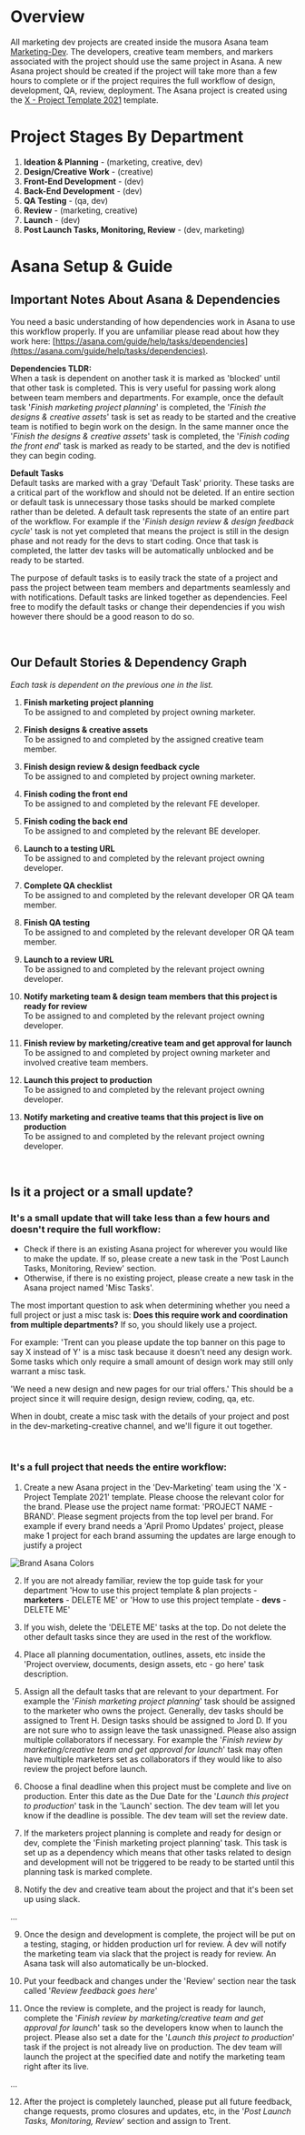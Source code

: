 # Overview

All marketing dev projects are created inside 
the musora Asana team [Marketing-Dev](https://app.Asana.com/0/1199995198037877/overview).
The developers, creative team members, and markers associated with the project 
should use the same project in Asana. A new Asana project should be created if the project
will take more than a few hours to complete or if the project requires the full workflow 
of design, development, QA, review, deployment. The Asana project is created using the 
[X - Project Template 2021](https://app.asana.com/0/1199995198037881/list) template.

# Project Stages By Department

1. **Ideation & Planning** - (marketing, creative, dev)
1. **Design/Creative Work** - (creative)
1. **Front-End Development** - (dev)
1. **Back-End Development** - (dev)
1. **QA Testing** - (qa, dev)
1. **Review** - (marketing, creative)
1. **Launch** - (dev)
1. **Post Launch Tasks, Monitoring, Review** - (dev, marketing)

# Asana Setup & Guide

## Important Notes About Asana & Dependencies
You need a basic understanding of how dependencies work in Asana to use 
this workflow properly. If you are unfamiliar please read about how they work here: 
[https://asana.com/guide/help/tasks/dependencies](https://asana.com/guide/help/tasks/dependencies).  
  
**Dependencies TLDR:**   
When a task is dependent on another task it is marked as 'blocked' 
until that other task is completed. This is very useful for passing work along between team members
and departments. For example, once the default task '_Finish marketing project planning_' is completed,
the '_Finish the designs & creative assets_' task is set as ready to be started and the creative team is 
notified to begin work on the design. In the same manner once the '_Finish the designs & creative assets_' task
is completed, the '_Finish coding the front end_' task is marked as ready to be started, and the dev
is notified they can begin coding.

**Default Tasks**  
Default tasks are marked with a gray 'Default Task' priority. These tasks are a critical part of the workflow and should
not be deleted. If an entire section or default task is unnecessary those tasks should be marked complete rather than
be deleted. A default task represents the state of an entire
part of the workflow. For example if the '_Finish design review & design feedback cycle_' task is not yet completed 
that means the project is still in the design phase and not ready for the devs to start coding. 
Once that task is completed, the latter dev tasks will be automatically unblocked and be ready to be started.  
  
The purpose of default tasks is to easily track the state of a project and pass the project between team members 
and departments seamlessly and with notifications. Default tasks are linked together as dependencies. Feel free to 
modify the default tasks or change their dependencies if you wish however there should be a good reason to do so.

<br>

## Our Default Stories & Dependency Graph

_Each task is dependent on the previous one in the list._    

1. **Finish marketing project planning**  
To be assigned to and completed by project owning marketer.
     
1. **Finish designs & creative assets**  
To be assigned to and completed by the assigned creative team member.

1. **Finish design review & design feedback cycle**  
To be assigned to and completed by project owning marketer.

1. **Finish coding the front end**  
To be assigned to and completed by the relevant FE developer.

1. **Finish coding the back end**  
To be assigned to and completed by the relevant BE developer.
   
1. **Launch to a testing URL**  
To be assigned to and completed by the relevant project owning developer.
   
1. **Complete QA checklist**  
To be assigned to and completed by the relevant developer OR QA team member.
   
1. **Finish QA testing**  
To be assigned to and completed by the relevant developer OR QA team member.
   
1. **Launch to a review URL**  
To be assigned to and completed by the relevant project owning developer.
   
1. **Notify marketing team & design team members that this project is ready for review**  
To be assigned to and completed by the relevant project owning developer.
   
1. **Finish review by marketing/creative team and get approval for launch**  
To be assigned to and completed by project owning marketer and involved creative team members.

1. **Launch this project to production**  
To be assigned to and completed by the relevant project owning developer.
   
1. **Notify marketing and creative teams that this project is live on production**  
To be assigned to and completed by the relevant project owning developer.

<br>

## Is it a project or a small update?  

### It's a small update that will take less than a few hours and doesn't require the full workflow:
- Check if there is an existing Asana project for wherever you would like to make the update.
  If so, please create a new task in the 'Post Launch Tasks, Monitoring, Review' section.
- Otherwise, if there is no existing project, please create a new task in the Asana project named 
'Misc Tasks'.
  
The most important question to ask when determining whether you need a full project or just a misc task is: 
**Does this require work and coordination from multiple departments?** If so, you should likely use a project.  

For example: 'Trent can you please update the top banner on this page to say X instead of Y' is a misc task because
it doesn't need any design work. Some tasks which only require a small amount of design work may still only warrant
a misc task.

'We need a new design and new pages for our trial offers.' This should be a project since it will require design,
design review, coding, qa, etc.

When in doubt, create a misc task with the details of your project and post in the
dev-marketing-creative channel, and we'll figure it out together.
  
<br>  

### It's a full project that needs the entire workflow:  

1. Create a new Asana project in the 'Dev-Marketing' team using the 'X - Project Template 2021' 
   template. Please choose the relevant color for the brand. Please use the project name format: 'PROJECT NAME - BRAND'.
   Please segment projects from the top level per brand. For example if every brand needs a 'April Promo Updates' 
   project, please make 1 project for each brand assuming the updates are large enough to justify a project 
   
![Brand Asana Colors](../images/brand-asana-colors.jpg)
   
2. If you are not already familiar, review the top guide task for your department 
   'How to use this project template & plan projects - **marketers** - DELETE ME' or 
   'How to use this project template - **devs** - DELETE ME'
   
3. If you wish, delete the 'DELETE ME' tasks at the top. Do not delete the other default tasks since they are used in the rest of the
workflow.
   
4. Place all planning documentation, outlines, assets, etc inside the
   'Project overview, documents, design assets, etc - go here' task description.
   
5. Assign all the default tasks that are relevant to your department. For example the 
   '_Finish marketing project planning_' task should be assigned to the marketer who owns the project. Generally,
   dev tasks should be assigned to Trent H. Design tasks should be assigned to Jord D. If you are not sure who to 
   assign leave the task unassigned. Please also assign multiple collaborators if necessary. For example the 
   '_Finish review by marketing/creative team and get approval for launch_' task may often have multiple marketers
   set as collaborators if they would like to also review the project before launch.
   
6. Choose a final deadline when this project must be complete and live on production. Enter this date as the Due Date
for the '_Launch this project to production_' task in the 'Launch' section. The dev team will let you know if the 
   deadline is possible. The dev team will set the review date.
   
7. If the marketers project planning is complete and ready for design or dev, complete the 
   'Finish marketing project planning' task. 
   This task is set up as a dependency which means that other tasks 
   related to design and development will not be triggered to be ready to be started 
   until this planning task is marked complete.
   
8. Notify the dev and creative team about the project and that it's been set up using slack.

...

9. Once the design and development is complete, the project will be put on a testing, staging, or hidden production
url for review. A dev will notify the marketing team via slack that the project is ready for review. An Asana task
   will also automatically be un-blocked.
   
10. Put your feedback and changes under the 'Review' section near the task called '_Review feedback goes here_'

11. Once the review is complete, and the project is ready for launch, complete the 
   '_Finish review by marketing/creative team and get approval for launch_' task so the developers know when to launch
   the project. Please also set a date for the '_Launch this project to production_' task if the project is not already
   live on production. The dev team will launch the project at the specified date and notify the marketing team right 
   after its live.
   
...

12. After the project is completely launched, please put all future feedback, change requests, 
   promo closures and updates, etc, in the '_Post Launch Tasks, Monitoring, Review_' section and assign to Trent.